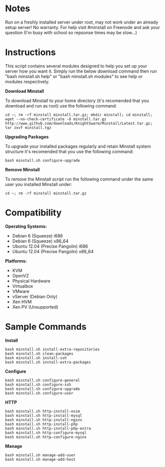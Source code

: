 Notes
=====

Run on a freshly installed server under root, may not work under an already setup server!
No warranty. For help visit #minstall on Freenode and ask your question (I'm busy with school so repsonse times may be slow...)

Instructions
============

This script contains several modules designed to help you set up your server how you want it. Simply run the below download command then run "bash minstall.sh help" or "bash minstall.sh modules" to see help or modules respectively.

**Download Minstall**

To download Minstall to your home directory (it's recomended that you download and run as root) use the following command:

`cd ~; rm -rf minstall minstall.tar.gz; mkdir minstall; cd minstall; wget --no-check-certificate -O minstall.tar.gz http://www.github.com/downloads/KnightSwarm/Minstall/Latest.tar.gz; tar zxvf minstall.tgz`

**Upgrading Packages**

To upgrade your installed packages regularly and retain Minstall system structure it's recomended that you use the following command:

`bash minstall.sh configure-upgrade`

**Remove Minstall**

To remove the Minstall script run the following command under the same user you installed Minstall under:

`cd ~; rm -rf minstall minstall.tar.gz`

Compatibility
=============

**Operating Systems:**

 + Debian 6 (Squeeze) i686
 + Debian 6 (Squeeze) x86_64
 + Ubuntu 12.04 (Precise Pangolin) i686
 + Ubuntu 12.04 (Precise Pangolin) x86_64

**Platforms:**

 + KVM
 + OpenVZ
 + Physical Hardware
 + Virtualbox
 + VMware
 + vServer (Debian Only)
 + Xen HVM
 + Xen PV (Unsupported)

Sample Commands
===============

**Install**

	bash minstall.sh install-extra-repositories
	bash minstall.sh clean-packages
	bash minstall.sh install-ssh
	bash minstall.sh install-extra-packages

**Configure**

	bash minstall.sh configure-general
	bash minstall.sh configure-ssh
	bash minstall.sh configure-upgrade
	bash minstall.sh configure-user

**HTTP**

	bash minstall.sh http-install-exim
	bash minstall.sh http-install-mysql
	bash minstall.sh http-install-nginx
	bash minstall.sh http-install-php
	bash minstall.sh http-install-php-extra
	bash minstall.sh http-configure-mysql
	bash minstall.sh http-configure-nginx

**Manage**

	bash minstall.sh manage-add-user
	bash minstall.sh manage-add-host
